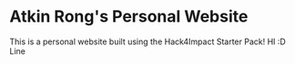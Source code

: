 # Atkin Rong's Personal Website
This is a personal website built using the Hack4Impact Starter Pack!
HI :D
Line